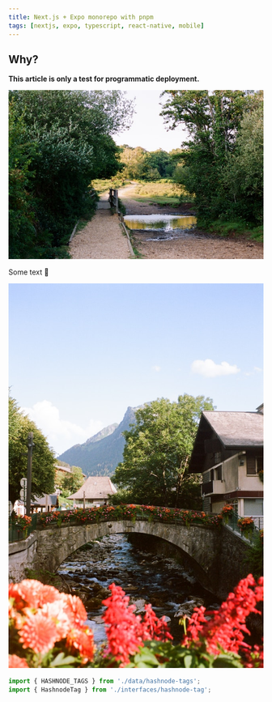 ```yaml
---
title: Next.js + Expo monorepo with pnpm
tags: [nextjs, expo, typescript, react-native, mobile]
---
```


## Why?

**This article is only a test for programmatic deployment.**

![Alt text 1](image-1.jpg)

Some text 🚀

![Alt text 2](image-2.jpg)

```ts
import { HASHNODE_TAGS } from './data/hashnode-tags';
import { HashnodeTag } from './interfaces/hashnode-tag';
```
